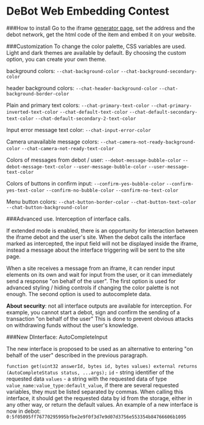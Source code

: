 # DeBot Web Embedding Contest

###How to install
Go to the iframe [generator page](https://debot.ever.arsen12.ru/generate), set the address and the debot network, get the html code of the item and embed it on your website.

###Customization
To change the color palette, CSS variables are used. Light and dark themes are
available by default. By choosing the custom option, you can create your own
theme.

background colors:
`--chat-background-color` 
`--chat-background-secondary-color`

header background colors:
`--chat-header-background-color`
`--chat-background-border-color`

Plain and primary text colors:
`--chat-primary-text-color`
`--chat-primary-inverted-text-color`
`--chat-default-text-color`
`--chat-default-secondary-text-color`
`--chat-default-secondary-2-text-color`

Input error message text color:
`--chat-input-error-color`

Camera unavailable message colors:
`--chat-camera-not-ready-background-color`
`--chat-camera-not-ready-text-color`

Colors of messages from debot / user:
`--debot-message-bubble-color`
`--debot-message-text-color`
`--user-message-bubble-color`
`--user-message-text-color`

Colors of buttons in confirm input:
`--confirm-yes-bubble-color`
`--confirm-yes-text-color`
`--confirm-no-bubble-color`
`--confirm-no-text-color`

Menu button colors:
`--chat-button-border-color`
`--chat-button-text-color`
`--chat-button-background-color`

###Advanced use. Interception of interface calls.

If extended mode is enabled, there is an opportunity for interaction between the iframe debot and the user's site. When the debot calls the interface marked as intercepted, the input field will not be displayed inside the iframe, instead a message about the interface triggering will be sent to the site page.

When a site receives a message from an iframe, it can render input elements on its own and wait for input from the user, or it can immediately send a response "on behalf of the user". The first option is used for advanced styling / hiding controls if changing the color palette is not enough. The second option is used to autocomplete data.

**About security**: not all interface outputs are available for interception. For example, you cannot start a debot, sign and confirm the sending of a transaction "on behalf of the user" This is done to prevent obvious attacks on withdrawing funds without the user's knowledge.

###New DInterface: AutoCompleteInput

The new interface is proposed to be used as an alternative to entering "on behalf of the user" described in the previous paragraph.

`function get(uint32 answerId, bytes id, bytes values) external returns (AutoCompleteStatus status, ...args);`
`id` - string identifier of the requested data
`values` - a string with the requested data of type `value_name:value_type:default_value`, if there are several requested variables, they must be listed separated by commas.
When calling this interface, it should get the requested data by id from the storage, either in any other way, or return the default values. An example of a new interface is now in debot: `0:5f05095ff76770295995bfbe2e9f0f3d7e9d07d3756e553354b84766606b1095`
